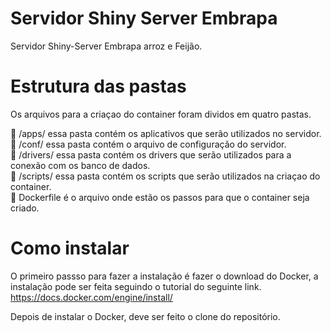 # Servidor Shiny Server Embrapa

Servidor Shiny-Server Embrapa arroz e Feijão.

# Estrutura das pastas

Os arquivos para a criaçao do container foram dividos em quatro pastas.

:file_folder: /apps/ essa pasta contém os aplicativos que serão utilizados no servidor. <br>
:file_folder: /conf/ essa pasta contém o arquivo de configuração do servidor. <br>
:file_folder: /drivers/ essa pasta contém os drivers que serão utilizados para a conexão com os banco de dados. <br>
:file_folder: /scripts/ essa pasta contém os scripts que serão utilizados na criaçao do container. <br>
:bookmark_tabs: Dockerfile é o arquivo onde estão os passos para que o container seja criado. <br>

# Como instalar

O primeiro passso para fazer a instalação é fazer o download do Docker, a instalação pode ser feita seguindo o tutorial do seguinte link. <br>
https://docs.docker.com/engine/install/ <br>

Depois de instalar o Docker, deve ser feito o clone do repositório.